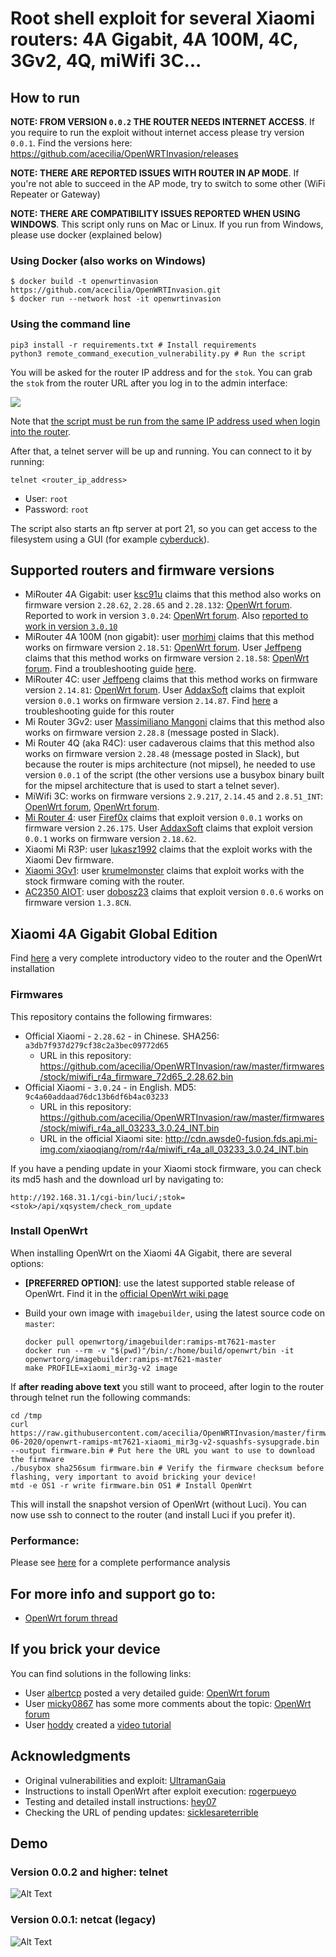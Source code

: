 # Root shell exploit for several Xiaomi routers: 4A Gigabit, 4A 100M, 4C, 3Gv2, 4Q, miWifi 3C...

## How to run

**NOTE: FROM VERSION `0.0.2` THE ROUTER NEEDS INTERNET ACCESS**. If you require to run the exploit without internet access please try version `0.0.1`. Find the versions here: https://github.com/acecilia/OpenWRTInvasion/releases

**NOTE: THERE ARE REPORTED ISSUES WITH ROUTER IN AP MODE**. If you're not able to succeed in the AP mode, try to switch to some other (WiFi Repeater or Gateway)

**NOTE: THERE ARE COMPATIBILITY ISSUES REPORTED WHEN USING WINDOWS**. This script only runs on Mac or Linux. If you run from Windows, please use docker (explained below)

### Using Docker (also works on Windows)

```console
$ docker build -t openwrtinvasion https://github.com/acecilia/OpenWRTInvasion.git
$ docker run --network host -it openwrtinvasion
```

### Using the command line

```shell
pip3 install -r requirements.txt # Install requirements
python3 remote_command_execution_vulnerability.py # Run the script
```

You will be asked for the router IP address and for the `stok`. You can grab the `stok` from the router URL after you log in to the admin interface:

![](readme/readme-001.png)

Note that [the script must be run from the same IP address used when login into the router](https://github.com/acecilia/OpenWRTInvasion/issues/97).

After that, a telnet server will be up and running. You can connect to it by running:

```
telnet <router_ip_address>
```

* User: `root`
* Password: `root`

The script also starts an ftp server at port 21, so you can get access to the filesystem using a GUI (for example [cyberduck](https://cyberduck.io)).

## Supported routers and firmware versions

* MiRouter 4A Gigabit: user [ksc91u](https://forum.openwrt.org/u/ksc91u) claims that this method also works on firmware version `2.28.62`, `2.28.65` and  `2.28.132`: [OpenWrt forum](https://forum.openwrt.org/t/xiaomi-mi-router-4a-gigabit-edition-r4ag-r4a-gigabit-fully-supported-but-requires-overwriting-spi-flash-with-programmer/36685/359). Reported to work in version `3.0.24`: [OpenWrt forum](https://forum.openwrt.org/t/xiaomi-mi-router-4a-gigabit-edition-r4ag-r4a-gigabit-fully-supported-and-flashable-with-openwrtinvasion/36685/1135). Also [reported to work in version `3.0.10`](https://github.com/acecilia/OpenWRTInvasion/issues/145)
* MiRouter 4A 100M (non gigabit): user [morhimi](https://forum.openwrt.org/u/morhimi) claims that this method works on firmware version `2.18.51`: [OpenWrt forum](https://forum.openwrt.org/t/xiaomi-mi-router-4a-gigabit-edition-r4ag-r4a-gigabit-fully-supported-but-requires-overwriting-spi-flash-with-programmer/36685/372). User [Jeffpeng](https://forum.openwrt.org/u/jeffpeng) claims that this method works on firmware version `2.18.58`: [OpenWrt forum](https://forum.openwrt.org/t/xiaomi-mi-router-4a-gigabit-edition-r4ag-r4a-gigabit-fully-supported-but-requires-overwriting-spi-flash-with-programmer/36685/373). Find a troubleshooting guide [here](https://github.com/acecilia/OpenWRTInvasion/issues/92).
* MiRouter 4C: user [Jeffpeng](https://forum.openwrt.org/u/jeffpeng) claims that this method works on firmware version `2.14.81`: [OpenWrt forum](https://forum.openwrt.org/t/support-for-xiaomi-mi-router-4c-r4cm/36418/31). User [AddaxSoft](https://github.com/acecilia/OpenWRTInvasion/issues/73) claims that exploit version `0.0.1` works on firmware version `2.14.87`. Find [here](https://github.com/acecilia/OpenWRTInvasion/issues/89) a troubleshooting guide for this router
* Mi Router 3Gv2: user [Massimiliano Mangoni](massimiliano.mangoni@gmail.com) claims that this method also works on firmware version `2.28.8` (message posted in Slack).
* Mi Router 4Q (aka R4C): user cadaverous claims that this method also works on firmware version `2.28.48` (message posted in Slack), but because the router is mips architecture (not mipsel), he needed to use version `0.0.1` of the script (the other versions use a busybox binary built for the mipsel architecture that is used to start a telnet sever).
* MiWifi 3C: works on firmware versions `2.9.217`, `2.14.45` and `2.8.51_INT`: [OpenWrt forum](https://forum.openwrt.org/t/support-for-xiaomi-miwifi-3c/11643/23), [OpenWrt forum](https://forum.openwrt.org/t/support-for-xiaomi-miwifi-3c/11643/17).
* [Mi Router 4](https://www.mi.com/miwifi4): user [Firef0x](https://github.com/acecilia/OpenWRTInvasion/issues/21#issuecomment-748619870) claims that exploit version `0.0.1` works on firmware version `2.26.175`. User [AddaxSoft](https://github.com/acecilia/OpenWRTInvasion/issues/73) claims that exploit version `0.0.1` works on firmware version `2.18.62`.
* Xiaomi Mi R3P: user [lukasz1992](https://github.com/acecilia/OpenWRTInvasion/issues/58) claims that the exploit works with the Xiaomi Dev firmware.
* [Xiaomi 3Gv1](https://openwrt.org/toh/hwdata/xiaomi/xiaomi_miwifi_3g): user [krumelmonster](https://github.com/acecilia/OpenWRTInvasion/issues/68#issue-814768067) claims that exploit works with the stock firmware coming with the router.
* [AC2350 AIOT](https://www.mi.com/global/mi-aiot-router-ac2350/): user [dobosz23](https://github.com/acecilia/OpenWRTInvasion/issues/46#issuecomment-774784301) claims that exploit version `0.0.6` works on firmware version `1.3.8CN`.

## Xiaomi 4A Gigabit Global Edition

Find [here](https://www.youtube.com/watch?v=a4fDwG3aEb8) a very complete introductory video to the router and the OpenWrt installation

### Firmwares

This repository contains the following firmwares:

* Official Xiaomi - `2.28.62` - in Chinese. SHA256: `a3db7f937d279cf38c2a3bec09772d65`
  * URL in this repository: https://github.com/acecilia/OpenWRTInvasion/raw/master/firmwares/stock/miwifi_r4a_firmware_72d65_2.28.62.bin
* Official Xiaomi - `3.0.24` - in English. MD5: `9c4a60addaad76dc13b6df6b4ac03233`
  * URL in this repository: https://github.com/acecilia/OpenWRTInvasion/raw/master/firmwares/stock/miwifi_r4a_all_03233_3.0.24_INT.bin
  * URL in the official Xiaomi site: http://cdn.awsde0-fusion.fds.api.mi-img.com/xiaoqiang/rom/r4a/miwifi_r4a_all_03233_3.0.24_INT.bin

If you have a pending update in your Xiaomi stock firmware, you can check its md5 hash and the download url by navigating to:

```
http://192.168.31.1/cgi-bin/luci/;stok=<stok>/api/xqsystem/check_rom_update
```

### Install OpenWrt

When installing OpenWrt on the Xiaomi 4A Gigabit, there are several options:

* **[PREFERRED OPTION]**: use the latest supported stable release of OpenWrt. Find it in the [official OpenWrt wiki page](https://openwrt.org/inbox/toh/xiaomi/xiaomi_mi_router_4a_gigabit_edition)

* Build your own image with `imagebuilder`, using the latest source code on `master`:

  ```
  docker pull openwrtorg/imagebuilder:ramips-mt7621-master
  docker run --rm -v "$(pwd)"/bin/:/home/build/openwrt/bin -it openwrtorg/imagebuilder:ramips-mt7621-master
  make PROFILE=xiaomi_mir3g-v2 image
  ```

If **after reading above text** you still want to proceed, after login to the router through telnet run the following commands:

```shell
cd /tmp
curl https://raw.githubusercontent.com/acecilia/OpenWRTInvasion/master/firmwares/OpenWrt/06-06-2020/openwrt-ramips-mt7621-xiaomi_mir3g-v2-squashfs-sysupgrade.bin --output firmware.bin # Put here the URL you want to use to download the firmware
./busybox sha256sum firmware.bin # Verify the firmware checksum before flashing, very important to avoid bricking your device!
mtd -e OS1 -r write firmware.bin OS1 # Install OpenWrt
```

This will install the snapshot version of OpenWrt (without Luci). You can now use ssh to connect to the router (and install Luci if you prefer it).

### Performance:

Please see [here](https://www.youtube.com/watch?v=a4fDwG3aEb8) for a complete performance analysis

## For more info and support go to:

* [OpenWrt forum thread](https://forum.openwrt.org/t/xiaomi-mi-router-4a-gigabit-edition-r4ag-r4a-gigabit-fully-supported-but-requires-overwriting-spi-flash-with-programmer/36685)

## If you brick your device

You can find solutions in the following links:

* User [albertcp](https://forum.openwrt.org/u/albertcp) posted a very detailed guide: [OpenWrt forum](https://forum.openwrt.org/t/xiaomi-mi-router-4a-gigabit-edition-r4ag-r4a-gigabit-fully-supported-but-requires-overwriting-spi-flash-with-programmer/36685/402)
* User [micky0867](https://forum.openwrt.org/u/micky0867) has some more comments about the topic: [OpenWrt forum](https://forum.openwrt.org/t/xiaomi-mi-router-4a-gigabit-edition-r4ag-r4a-gigabit-fully-supported-but-requires-overwriting-spi-flash-with-programmer/36685/391)
* User [hoddy](https://forum.openwrt.org/u/hoddy) created a [video tutorial](https://www.youtube.com/watch?v=VxzEvdDWU_s)

## Acknowledgments

* Original vulnerabilities and exploit: [UltramanGaia](https://github.com/UltramanGaia/Xiaomi_Mi_WiFi_R3G_Vulnerability_POC)
* Instructions to install OpenWrt after exploit execution: [rogerpueyo](https://forum.openwrt.org/t/xiaomi-mi-router-4a-gigabit-edition-r4ag-r4a-gigabit-fully-supported-but-requires-overwriting-spi-flash-with-programmer/36685/21)
* Testing and detailed install instructions: [hey07](https://forum.openwrt.org/t/xiaomi-mi-router-4a-gigabit-edition-r4ag-r4a-gigabit-fully-supported-but-requires-overwriting-spi-flash-with-programmer/36685/349)
* Checking the URL of pending updates: [sicklesareterrible](https://forum.openwrt.org/t/xiaomi-mi-router-4a-gigabit-edition-r4ag-r4a-gigabit-fully-supported-and-flashable-with-openwrtinvasion/36685/1114?u=acecilia)

## Demo

### Version 0.0.2 and higher: telnet

![Alt Text](readme/exploit-002.gif)

### Version 0.0.1: netcat (legacy)

![Alt Text](readme/exploit-001.gif)
